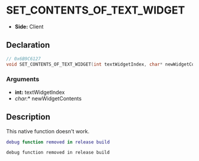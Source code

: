 # SET_CONTENTS_OF_TEXT_WIDGET
- **Side:** Client

## Declaration
```cpp
// 0x6B9C6127
void SET_CONTENTS_OF_TEXT_WIDGET(int textWidgetIndex, char* newWidgetContents);
```

### Arguments
- **int:** textWidgetIndex
- **char*:** newWidgetContents

## Description
This native function doesn't work.

```lua
debug function removed in release build
```

```squirrel
debug function removed in release build
```